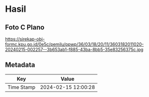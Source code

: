 # Hasil

## Foto C Plano

https://sirekap-obj-formc.kpu.go.id/0e5c/pemilu/ppwp/36/03/18/20/11/3603182011020-20240215-002257--3b653ab1-f885-43ba-8bb5-35e83256375c.jpg


## Metadata

| Key        | Value               |
| ---------- | ------------------- |
| Time Stamp | 2024-02-15 12:00:28 |



